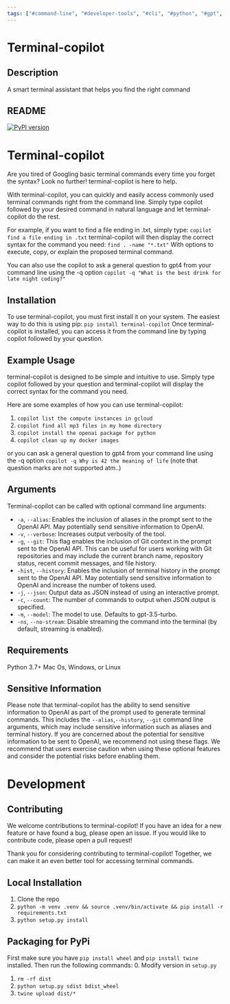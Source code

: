 ```yaml
---
tags: ["#command-line", "#developer-tools", "#cli", "#python", "#gpt", "|", "#terminal-assistant", "#command-suggestions", "#gpt4-integration"]
---
```


# Terminal-copilot

## Description

A smart terminal assistant that helps you find the right command

## README

[![PyPI version](https://badge.fury.io/py/terminal-copilot.svg)](https://badge.fury.io/py/terminal-copilot)

# Terminal-copilot

Are you tired of Googling basic terminal commands every time you forget the syntax?
Look no further! terminal-copilot is here to help.

With terminal-copilot, you can quickly and easily access commonly used terminal commands right from the command line. Simply type copilot followed by your desired command in natural language and let terminal-copilot do the rest.

For example, if you want to find a file ending in .txt, simply type:
```copilot find a file ending in .txt```
terminal-copilot will then display the correct syntax for the command you need:
```find . -name "*.txt"```
With options to execute, copy, or explain the proposed terminal command.

You can also use the copilot to ask a general question to gpt4 from your command line using the -q option
```copilot -q "What is the best drink for late night coding?"```

## Installation

To use terminal-copilot, you must first install it on your system. The easiest way to do this is using pip:
```pip install terminal-copilot```
Once terminal-copilot is installed, you can access it from the command line by typing copilot followed by your question.

## Example Usage

terminal-copilot is designed to be simple and intuitive to use. Simply type copilot followed by your question and terminal-copilot will display the correct syntax for the command you need.

Here are some examples of how you can use terminal-copilot:

1. `copilot list the compute instances in gcloud`
2. `copilot find all mp3 files in my home directory`
3. `copilot install the openai package for python`
4. `copilot clean up my docker images`

or you can ask a general question to gpt4 from your command line using the -q option
`copilot -q Why is 42 the meaning of life`
(note that question marks are not supported atm..)

## Arguments

Terminal-copilot can be called with optional command line arguments:

- `-a`, `--alias`: Enables the inclusion of aliases in the prompt sent to the OpenAI API. May potentially send sensitive information to OpenAI.
- `-v`, `--verbose`: Increases output verbosity of the tool.
- `-g`, `--git`: This flag enables the inclusion of Git context in the prompt sent to the OpenAI API. This can be useful for users working with Git repositories and may include the current branch name, repository status, recent commit messages, and file history.
- `-hist`, `--history`: Enables the inclusion of terminal history in the prompt sent to the OpenAI API. May potentially send sensitive information to OpenAI and increase the number of tokens used.
- `-j`, `--json`: Output data as JSON instead of using an interactive prompt.
- `-c`, `--count`: The number of commands to output when JSON output is specified.
- `-m`, `--model`: The model to use. Defaults to gpt-3.5-turbo.
- `-ns`, `--no-stream`: Disable streaming the command into the terminal (by default, streaming is enabled).

## Requirements

Python 3.7+
Mac Os, Windows, or Linux

## Sensitive Information

Please note that terminal-copilot has the ability to send sensitive information to OpenAI as part of the prompt used to generate terminal commands. This includes the `--alias`,`--history`, `--git` command line arguments, which may include sensitive information such as aliases and terminal history. If you are concerned about the potential for sensitive information to be sent to OpenAI, we recommend not using these flags. We recommend that users exercise caution when using these optional features and consider the potential risks before enabling them.

# Development

## Contributing

We welcome contributions to terminal-copilot! If you have an idea for a new feature or have found a bug, please open an issue. If you would like to contribute code, please open a pull request!

Thank you for considering contributing to terminal-copilot! Together, we can make it an even better tool for accessing terminal commands.

## Local Installation

1. Clone the repo
2. `python -m venv .venv && source .venv/bin/activate && pip install -r requirements.txt`
3. `python setup.py install`

## Packaging for PyPi

First make sure you have `pip install wheel` and `pip install twine` installed.
Then run the following commands:
0. Modify version in `setup.py`
1. `rm -rf dist`
2. `python setup.py sdist bdist_wheel`
3. `twine upload dist/*`

